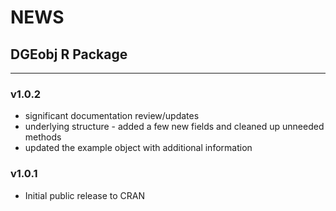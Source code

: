 # NEWS

## DGEobj R Package 

---

### v1.0.2
* significant documentation review/updates
* underlying structure - added a few new fields and cleaned up unneeded methods
* updated the example object with additional information


### v1.0.1
* Initial public release to CRAN
